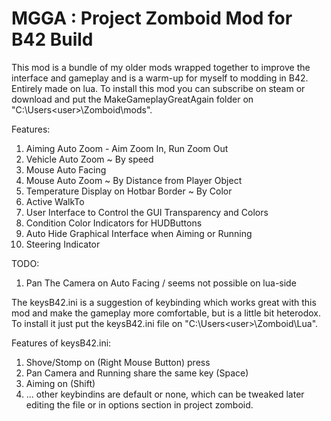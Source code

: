 # MGGA : Project Zomboid Mod for B42 Build

This mod is a bundle of my older mods wrapped together to improve the interface and gameplay and is a warm-up for myself to modding in B42. Entirely made on lua.
To install this mod you can subscribe on steam or download and put the MakeGameplayGreatAgain folder on "C:\Users\<user>\Zomboid\mods\".

Features: 
1. Aiming Auto Zoom - Aim Zoom In, Run Zoom Out 
2. Vehicle Auto Zoom ~ By speed 
3. Mouse Auto Facing 
4. Mouse Auto Zoom ~ By Distance from Player Object 
5. Temperature Display on Hotbar Border ~ By Color 
6. Active WalkTo 
7. User Interface to Control the GUI Transparency and Colors 
8. Condition Color Indicators for HUDButtons 
9. Auto Hide Graphical Interface when Aiming or Running 
10. Steering Indicator

TODO:
1. Pan The Camera on Auto Facing / seems not possible on lua-side 

The keysB42.ini is a suggestion of keybinding which works great with this mod and make the gameplay more comfortable, but is a little bit heterodox. 
To install it just put the keysB42.ini file on "C:\Users\<user>\Zomboid\Lua\".

Features of keysB42.ini:
1. Shove/Stomp on (Right Mouse Button) press 
2. Pan Camera and Running share the same key (Space)
3. Aiming on (Shift) 
4. ... other keybindins are default or none, which can be tweaked later editing the file or in options section in project zomboid.



